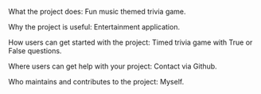What the project does: Fun music themed trivia game.

Why the project is useful: Entertainment application.

How users can get started with the project: Timed trivia game with True or False questions.

Where users can get help with your project: Contact via Github.

Who maintains and contributes to the project: Myself.